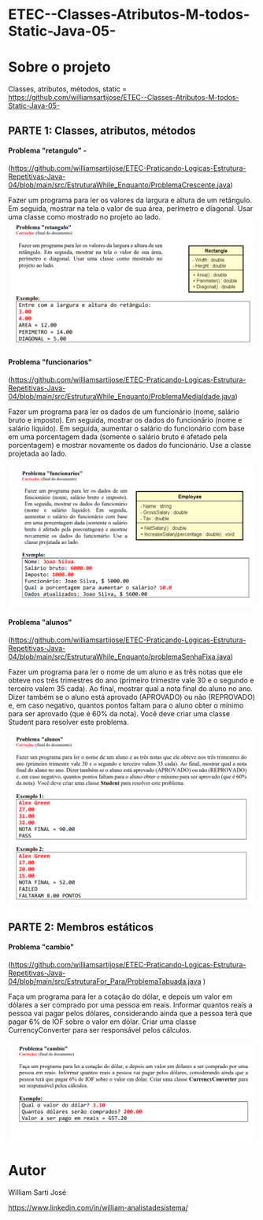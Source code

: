 # ETEC--Classes-Atributos-M-todos-Static-Java-05-


# Sobre o projeto



Classes, atributos, métodos, static  = https://github.com/williamsartijose/ETEC--Classes-Atributos-M-todos-Static-Java-05-


## PARTE 1: Classes, atributos, métodos
#### Problema "retangulo" -  
(https://github.com/williamsartijose/ETEC-Praticando-Logicas-Estrutura-Repetitivas-Java-04/blob/main/src/EstruturaWhile_Enquanto/ProblemaCrescente.java)

Fazer um programa para ler os valores da largura e altura de um
retângulo. Em seguida, mostrar na tela o valor de sua área,
perímetro e diagonal. Usar uma classe como mostrado no
projeto ao lado. 
![Web 2](https://github.com/williamsartijose/ETEC--Classes-Atributos-M-todos-Static-Java-05-/blob/main/1.PNG)

#### Problema "funcionarios"
(https://github.com/williamsartijose/ETEC-Praticando-Logicas-Estrutura-Repetitivas-Java-04/blob/main/src/EstruturaWhile_Enquanto/ProblemaMediaIdade.java)

Fazer um programa para ler os dados de um
funcionário (nome, salário bruto e imposto).
Em seguida, mostrar os dados do funcionário
(nome e salário líquido). Em seguida,
aumentar o salário do funcionário com base
em uma porcentagem dada (somente o salário
bruto é afetado pela porcentagem) e mostrar
novamente os dados do funcionário. Use a
classe projetada ao lado.

![Web 1](https://github.com/williamsartijose/ETEC--Classes-Atributos-M-todos-Static-Java-05-/blob/main/2.PNG)

#### Problema "alunos"
(https://github.com/williamsartijose/ETEC-Praticando-Logicas-Estrutura-Repetitivas-Java-04/blob/main/src/EstruturaWhile_Enquanto/problemaSenhaFixa.java)

Fazer um programa para ler o nome de um aluno e as três notas que ele obteve nos três trimestres do
ano (primeiro trimestre vale 30 e o segundo e terceiro valem 35 cada). Ao final, mostrar qual a nota
final do aluno no ano. Dizer também se o aluno está aprovado (APROVADO) ou não (REPROVADO)
e, em caso negativo, quantos pontos faltam para o aluno obter o mínimo para ser aprovado (que é 60%
da nota). Você deve criar uma classe Student para resolver este problema. 

![Web 1](https://github.com/williamsartijose/ETEC--Classes-Atributos-M-todos-Static-Java-05-/blob/main/3.PNG)


## PARTE 2: Membros estáticos 

#### Problema "cambio"
(https://github.com/williamsartijose/ETEC-Praticando-Logicas-Estrutura-Repetitivas-Java-04/blob/main/src/EstruturaFor_Para/ProblemaTabuada.java )

Faça um programa para ler a cotação do dólar, e depois um valor em dólares a ser comprado por uma
pessoa em reais. Informar quantos reais a pessoa vai pagar pelos dólares, considerando ainda que a
pessoa terá que pagar 6% de IOF sobre o valor em dólar. Criar uma classe CurrencyConverter para
ser responsável pelos cálculos. 

![Web 1](https://github.com/williamsartijose/ETEC--Classes-Atributos-M-todos-Static-Java-05-/blob/main/11.PNG)



# Autor

William Sarti José

https://www.linkedin.com/in/william-analistadesistema/
